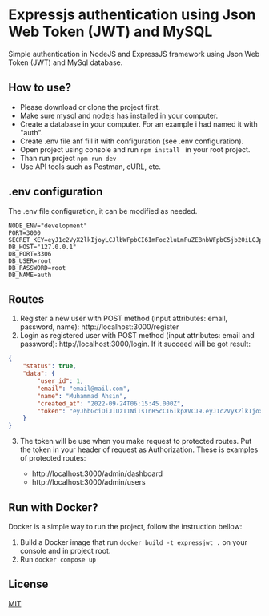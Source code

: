 # Expressjs authentication using Json Web Token (JWT) and MySQL

Simple authentication in NodeJS and ExpressJS framework using Json Web Token (JWT) and MySql database.

## How to use?
* Please download or clone the project first.
* Make sure mysql and nodejs has installed in your computer.
* Create a database in your computer. For an example i had named it with "auth".
* Create .env file anf fill it with configuration (see .env configuration).
* Open project using console and run ```npm install ``` in your root project.
* Than run project ```npm run dev ```
* Use API tools such as Postman, cURL, etc.

## .env configuration
The .env file configuration, it can be modified as needed.
```
NODE_ENV="development"
PORT=3000
SECRET_KEY=eyJ1c2VyX2lkIjoyLCJlbWFpbCI6ImFoc2luLmFuZEBnbWFpbC5jb20iLCJpYXQiOjE2NjM5MTcwNjEsImV4c
DB_HOST="127.0.0.1"
DB_PORT=3306
DB_USER=root
DB_PASSWORD=root
DB_NAME=auth
```

## Routes

1. Register a new user with POST method (input attributes: email, password, name): http://localhost:3000/register 
2. Login as registered user with POST method (input attributes: email and password): http://localhost:3000/login. If it succeed will be got result:
```json
{
    "status": true,
    "data": {
        "user_id": 1,
        "email": "email@mail.com",
        "name": "Muhammad Ahsin",
        "created_at": "2022-09-24T06:15:45.000Z",
        "token": "eyJhbGciOiJIUzI1NiIsInR5cCI6IkpXVCJ9.eyJ1c2VyX2lkIjoxLCJlbWFpbCI6ImFoc2luLmFuZEBnbWFpbC5jb20iLCJpYXQiOjE2NjQwMDA4NjksImV4cCI6MTY2NDA4NzI2OX0.herPUpd2LynXuSZewZUYOjVXgX-qcVautv3Z3Whydr4"
    }
}
```

3. The token will be use when you make request to protected routes. Put the token in your header of request as Authorization. These is examples of protected routes:

    * http://localhost:3000/admin/dashboard
    * http://localhost:3000/admin/users


## Run with Docker?
Docker is a simple way to run the project, follow the instruction bellow:
1. Build a Docker image that run ```docker build -t expressjwt .``` on your console and in project root.
2. Run ```docker compose up```


## License

  [MIT](LICENSE)
